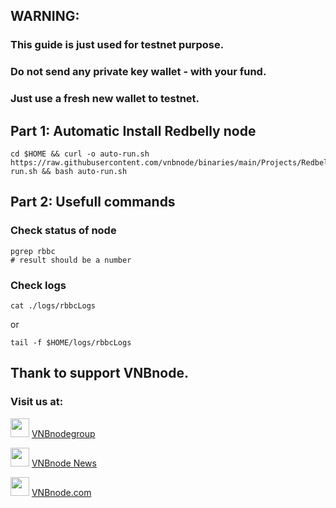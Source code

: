 ## WARNING:
### This guide is just used for testnet purpose.
### Do not send any private key wallet - with your fund.
### Just use a fresh new wallet to testnet.

## Part 1: Automatic Install Redbelly node
```
cd $HOME && curl -o auto-run.sh https://raw.githubusercontent.com/vnbnode/binaries/main/Projects/Redbelly/auto-run.sh && bash auto-run.sh
```
## Part 2: Usefull commands
### Check status of node
```
pgrep rbbc
# result should be a number
```
### Check logs
```
cat ./logs/rbbcLogs
```
or
```
tail -f $HOME/logs/rbbcLogs
```

## Thank to support VNBnode.
### Visit us at:

<img src="https://user-images.githubusercontent.com/50621007/183283867-56b4d69f-bc6e-4939-b00a-72aa019d1aea.png" width="30"/> <a href="https://t.me/VNBnodegroup" target="_blank">VNBnodegroup</a>

<img src="https://user-images.githubusercontent.com/50621007/183283867-56b4d69f-bc6e-4939-b00a-72aa019d1aea.png" width="30"/> <a href="https://t.me/Vnbnode" target="_blank">VNBnode News</a>

<img src="https://github.com/vnbnode/binaries/blob/main/Logo/VNBnode.jpg" width="30"/> <a href="https://VNBnode.com" target="_blank">VNBnode.com</a>